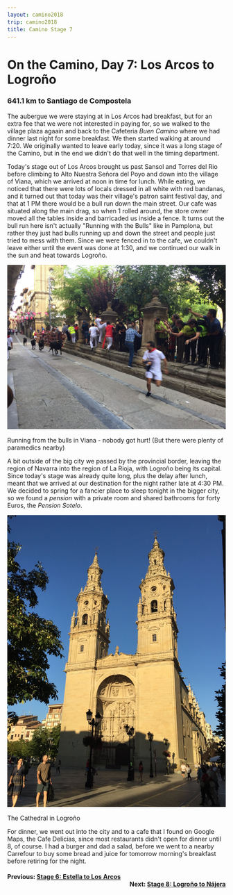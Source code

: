 ```yaml
---
layout: camino2018
trip: camino2018
title: Camino Stage 7
---
```


# On the Camino, Day 7: Los Arcos to Logro&ntilde;o

### 641.1 km to Santiago de Compostela

The aubergue we were staying at in Los Arcos had breakfast, but for an extra fee that we were not interested in paying for, so we walked to the village plaza agaain and back to the Cafeteria *Buen Camino* where we had dinner last night for some breakfast. We then started walking at around 7:20. We originally wanted to leave early today, since it was a long stage of the Camino, but in the end we didn't do that well in the timing department.

Today's stage out of Los Arcos brought us past Sansol and Torres del Rio before climbing to Alto Nuestra Se&ntilde;ora del Poyo and down into the village of Viana, which we arrived at noon in time for lunch. While eating, we noticed that there were lots of locals dressed in all white with red bandanas, and it turned out that today was their village's patron saint festival day, and that at 1 PM there would be a bull run down the main street. Our cafe was situated along the main drag, so when 1 rolled around, the store owner moved all the tables inside and barricaded us inside a fence. It turns out the bull run here isn't actually "Running with the Bulls" like in Pamplona, but rather they just had bulls running up and down the street and people just tried to mess with them. Since we were fenced in to the cafe, we couldn't leave either until the event was done at 1:30, and we continued our walk in the sun and heat towards Logro&ntilde;o.

<img src="/assets/images/spain2018/20180910-viana.JPG">
<p class=caption>Running from the bulls in Viana - nobody got hurt! (But there were plenty of paramedics nearby)</p>

A bit outside of the big city we passed by the provincial border, leaving the region of Navarra into the region of La Rioja, with Logro&ntilde;o being its capital. Since today's stage was already quite long, plus the delay after lunch, meant that we arrived at our destination for the night rather late at 4:30 PM. We decided to spring for a fancier place to sleep tonight in the bigger city, so we found a *pension* with a private room and shared bathrooms for forty Euros, the *Pension Sotelo*.

<img src="/assets/images/spain2018/20180910-logrono.JPG">
<p class=caption>The Cathedral in Logro&ntilde;o</p>

For dinner, we went out into the city and to a cafe that I found on Google Maps, the Cafe Delicias, since most restaurants didn't open for dinner until 8, of course. I had a burger and dad a salad, before we went to a nearby Carrefour to buy some bread and juice for tomorrow morning's breakfast before retiring for the night.

<h4><div style="text-align: left; margin-bottom: -20px">Previous: <a href="/2018/09/09/camino6.html">Stage 6: Estella to Los Arcos</a></div></h4>
<h4><div style="text-align: right;">Next: <a href="/2018/09/11/camino8.html">Stage 8: Logro&ntilde;o to N&aacute;jera</a></div></h4>